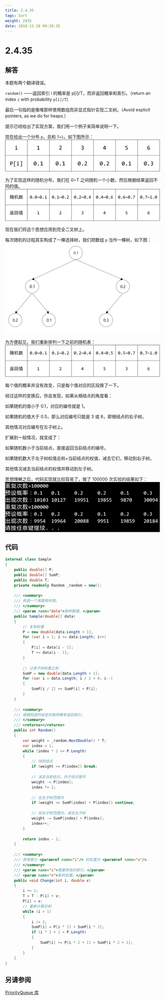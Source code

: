 ```yaml
---
title: 2.4.35
tags: Sort
weight: 2435
date: 2018-12-28 09:28:35
---
```


# 2.4.35


## 解答

本题有两个翻译错误。

`random()` ——返回索引 i 的概率是 p[i]/T，而非返回概率和索引。（return an index `i` with probability `p[i]/T`）

最后一句指的是像堆那样使用数组而非显式指针实现二叉树。（Avoid explicit pointers, as we do for heaps.）

提示已经给出了实现方案，我们用一个例子来简单说明一下。

现在给出一个分布 `p`，总和 `T=1`，如下图所示：
![](/resources/2-4-35/1.png)

为了实现这样的随机分布，我们在 0~T 之间随机一个小数，然后根据结果返回不同的值。
![](/resources/2-4-35/2.png)

现在我们将这个思想应用到完全二叉树上。

每次随机的过程其实构成了一棵选择树，我们把数组 `p` 当作一棵树，如下图：
![](/resources/2-4-35/3.png)

为方便起见，我们重新排列一下之前的随机表：
![](/resources/2-4-35/4.png)

每个值的概率并没有改变，只是每个值对应的区段换了一下。

经过这样的变换后，你会发现，如果从根结点的角度看：

如果随机的值小于 0.1，对应的编号就是 1。

如果随机的值大于 0.5，那么对应编号只能是 3 或 6，即根结点的右子树。

其他情况对应编号在左子树上。

扩展到一般情况，就变成了：

如果随机数小于当前结点，直接返回当前结点的编号。

如果随机数大于左子树权值总和+当前结点的权值，减去它们，移动到右子树。

其他情况减去当前结点的权值并移动到左子树。

思想理解之后，代码实现就比较容易了，做了 100000 次实验的结果如下：
![](/resources/2-4-35/5.png)

## 代码

```csharp
internal class Sample
{
    public double[] P;
    public double[] SumP;
    public double T;
    private readonly Random _random = new();

    /// <summary>
    /// 构造一个离散取样类。
    /// </summary>
    /// <param name="data">取样数据。</param>
    public Sample(double[] data)
    {
        // 复制权重
        P = new double[data.Length + 1];
        for (var i = 1; i <= data.Length; i++)
        {
            P[i] = data[i - 1];
            T += data[i - 1];
        }

        // 记录子树权重之和
        SumP = new double[data.Length + 1];
        for (var i = data.Length; i / 2 > 0; i--)
        {
            SumP[i / 2] += SumP[i] + P[i];
        }
    }

    /// <summary>
    /// 根据构造时给定的取样概率返回索引。
    /// </summary>
    /// <returns></returns>
    public int Random()
    {
        var weight = _random.NextDouble() * T;
        var index = 1;
        while (index * 2 <= P.Length)
        {
            // 找到结点
            if (weight <= P[index]) break;

            // 减去当前结点，向子结点搜寻
            weight -= P[index];
            index *= 2;

            // 在左子树范围内
            if (weight <= SumP[index] + P[index]) continue;

            // 在右子树范围内，减去左子树
            weight -= SumP[index] + P[index];
            index++;
        }

        return index - 1;
    }

    /// <summary>
    /// 修改索引 <paramref name="i"/> 的权重为 <paramref name="v"/>。
    /// </summary>
    /// <param name="i">需要修改的索引。</param>
    /// <param name="v">新的权重。</param>
    public void Change(int i, double v)
    {
        i += 1;
        T = T - P[i] + v;
        P[i] = v;
        // 重新计算总和
        while (i > 1)
        {
            i /= 2;
            SumP[i] = P[i * 2] + SumP[i * 2];
            if (i * 2 + 1 < P.Length)
            {
                SumP[i] += P[i * 2 + 1] + SumP[i * 2 + 1];
            }
        }
    }
}
```

## 另请参阅

[PriorityQueue 库](https://github.com/ikesnowy/Algorithms-4th-Edition-in-Csharp/tree/master/2%20Sorting/2.4/PriorityQueue)
